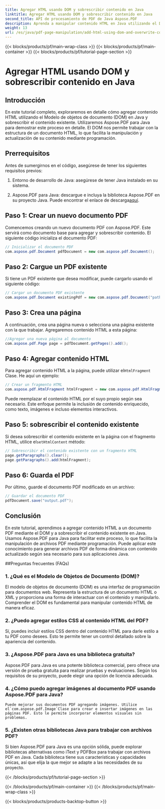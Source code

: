 ```yaml
---
title: Agregar HTML usando DOM y sobrescribir contenido en Java
linktitle: Agregar HTML usando DOM y sobrescribir contenido en Java
second_title: API de procesamiento de PDF de Java Aspose.PDF
description: Aprenda a manipular contenido HTML en Java utilizando el DOM (modelo de objetos de documento) y sobrescriba el contenido existente. Siga esta guía paso a paso con ejemplos de código fuente utilizando Aspose.PDF para Java.
weight: 13
url: /es/java/pdf-page-manipulation/add-html-using-dom-and-overwrite-content-in-java/
---
```


{{< blocks/products/pf/main-wrap-class >}}
{{< blocks/products/pf/main-container >}}
{{< blocks/products/pf/tutorial-page-section >}}

# Agregar HTML usando DOM y sobrescribir contenido en Java


## Introducción

En este tutorial completo, exploraremos en detalle cómo agregar contenido HTML utilizando el Modelo de objetos de documento (DOM) en Java y sobrescribir el contenido existente. Utilizaremos Aspose.PDF para Java para demostrar este proceso en detalle. El DOM nos permite trabajar con la estructura de un documento HTML, lo que facilita la manipulación y actualización de su contenido mediante programación.

## Prerrequisitos

Antes de sumergirnos en el código, asegúrese de tener los siguientes requisitos previos:

1. Entorno de desarrollo de Java: asegúrese de tener Java instalado en su sistema.

2.  Aspose.PDF para Java: descargue e incluya la biblioteca Aspose.PDF en su proyecto Java. Puede encontrar el enlace de descarga[aquí](https://releases.aspose.com/pdf/java/).

## Paso 1: Crear un nuevo documento PDF

Comencemos creando un nuevo documento PDF con Aspose.PDF. Este servirá como documento base para agregar y sobrescribir contenido. El siguiente código inicializa el documento PDF:

```java
// Inicializar el documento PDF
com.aspose.pdf.Document pdfDocument = new com.aspose.pdf.Document();
```

## Paso 2: Cargue un PDF existente

Si tiene un PDF existente que desea modificar, puede cargarlo usando el siguiente código:

```java
// Cargar un documento PDF existente
com.aspose.pdf.Document existingPdf = new com.aspose.pdf.Document("path/to/existing.pdf");
```

## Paso 3: Crea una página

A continuación, crea una página nueva o selecciona una página existente con la que trabajar. Agregaremos contenido HTML a esta página:

```java
//Agregar una nueva página al documento
com.aspose.pdf.Page page = pdfDocument.getPages().add();
```

## Paso 4: Agregar contenido HTML

 Para agregar contenido HTML a la página, puede utilizar el`HtmlFragment` Clase. He aquí un ejemplo:

```java
// Crear un fragmento HTML
com.aspose.pdf.HtmlFragment htmlFragment = new com.aspose.pdf.HtmlFragment("<h1>Hello, World!</h1>");
```

Puede reemplazar el contenido HTML por el suyo propio según sea necesario. Este enfoque permite la inclusión de contenido enriquecido, como texto, imágenes e incluso elementos interactivos.

## Paso 5: sobrescribir el contenido existente

 Si desea sobrescribir el contenido existente en la página con el fragmento HTML, utilice el`setHtmlContent` método:

```java
// Sobrescribir el contenido existente con un fragmento HTML
page.getParagraphs().clear();
page.getParagraphs().add(htmlFragment);
```

## Paso 6: Guarda el PDF

Por último, guarde el documento PDF modificado en un archivo:

```java
// Guardar el documento PDF
pdfDocument.save("output.pdf");
```

## Conclusión

En este tutorial, aprendimos a agregar contenido HTML a un documento PDF mediante el DOM y a sobrescribir el contenido existente en Java. Usamos Aspose.PDF para Java para facilitar este proceso, lo que facilita la manipulación de archivos PDF mediante programación. Puede aplicar este conocimiento para generar archivos PDF de forma dinámica con contenido actualizado según sea necesario para sus aplicaciones Java.

##Preguntas frecuentes (FAQs)

### 1. ¿Qué es el Modelo de Objetos de Documento (DOM)?
   El modelo de objetos de documento (DOM) es una interfaz de programación para documentos web. Representa la estructura de un documento HTML o XML y proporciona una forma de interactuar con el contenido y manipularlo. Comprender el DOM es fundamental para manipular contenido HTML de manera eficaz.

### 2. ¿Puedo agregar estilos CSS al contenido HTML del PDF?
   Sí, puedes incluir estilos CSS dentro del contenido HTML para darle estilo a tu PDF como desees. Esto te permite tener un control detallado sobre la apariencia del contenido.

### 3. ¿Aspose.PDF para Java es una biblioteca gratuita?
   Aspose.PDF para Java es una potente biblioteca comercial, pero ofrece una versión de prueba gratuita para realizar pruebas y evaluaciones. Según los requisitos de su proyecto, puede elegir una opción de licencia adecuada.

### 4. ¿Cómo puedo agregar imágenes al documento PDF usando Aspose.PDF para Java?
    Puede mejorar sus documentos PDF agregando imágenes. Utilice el`com.aspose.pdf.Image`Clase para crear e insertar imágenes en las páginas PDF. Esto le permite incorporar elementos visuales sin problemas.

### 5. ¿Existen otras bibliotecas Java para trabajar con archivos PDF?
   Si bien Aspose.PDF para Java es una opción sólida, puede explorar bibliotecas alternativas como iText y PDFBox para trabajar con archivos PDF en Java. Cada biblioteca tiene sus características y capacidades únicas, así que elija la que mejor se adapte a las necesidades de su proyecto.

{{< /blocks/products/pf/tutorial-page-section >}}

{{< /blocks/products/pf/main-container >}}
{{< /blocks/products/pf/main-wrap-class >}}

{{< blocks/products/products-backtop-button >}}
